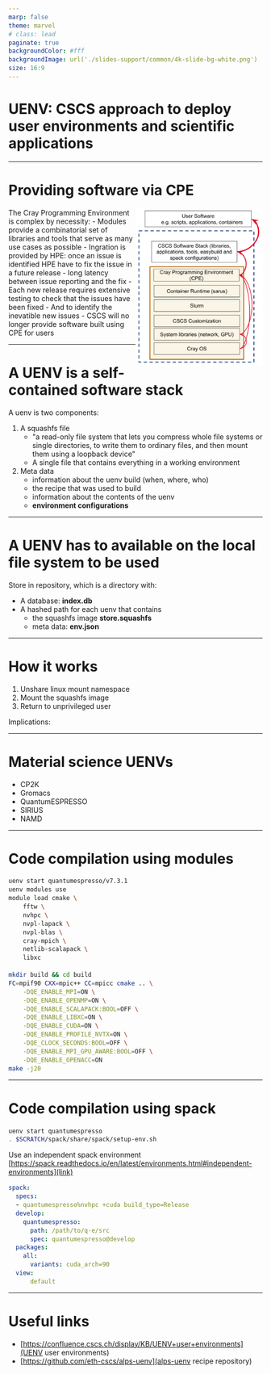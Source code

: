 ```yaml
---
marp: false
theme: marvel
# class: lead
paginate: true
backgroundColor: #fff
backgroundImage: url('./slides-support/common/4k-slide-bg-white.png')
size: 16:9
---
```


# UENV: CSCS approach to deploy user environments and scientific applications
<!-- ![bg cover](../slides-support/common/4k-slide-) -->
<!-- _paginate: skip  -->
<!-- _class: titlecover -->
<!-- _footer: "" -->

---

# Providing software via CPE
<div>
<img src="cpe.png", style="width: 50%" align="right" />
</div>
<div>
The Cray Programming Environment is complex by necessity:
- Modules provide a combinatorial set of libraries and tools that serve as many use cases as possible
- Ingration is provided by HPE: once an issue is identified HPE have to fix the issue in a future release
  - long latency between issue reporting and the fix
- Each new release requires extensive testing to check that the issues have been fixed
  - And to identify the inevatible new issues
- CSCS will no longer provide software built using CPE for users
</div>

<!-- ## GH200 SIMD -->

<!-- - 72x Arm Neoverse V2 cores -->
<!-- - 4×128-bit SIMD units per core -->

---

# A UENV is a self-contained software stack

A uenv is two components:

1. A squashfs file
   - "a read-only file system that lets you compress whole file systems or single directories, to write them to ordinary files, and then mount them using a loopback device"
   - A single file that contains everything in a working environment
2. Meta data
   - information about the uenv build (when, where, who)
   - the recipe that was used to build
   - information about the contents of the uenv
   - **environment configurations**

---


# A UENV has to available on the local file system to be used

Store in repository, which is a directory with:
- A database: **index.db**
- A hashed path for each uenv that contains
  - the squashfs image **store.squashfs**
  - meta data: **env.json**

---

# How it works

1. Unshare linux mount namespace
2. Mount the squashfs image
3. Return to unprivileged user

Implications:


---
# Material science UENVs

- CP2K
- Gromacs
- QuantumESPRESSO
- SIRIUS
- NAMD


---
# Code compilation using modules

```bash
uenv start quantumespresso/v7.3.1
uenv modules use
module load cmake \
    fftw \
    nvhpc \
    nvpl-lapack \
    nvpl-blas \
    cray-mpich \
    netlib-scalapack \
    libxc

mkdir build && cd build
FC=mpif90 CXX=mpic++ CC=mpicc cmake .. \
    -DQE_ENABLE_MPI=ON \
    -DQE_ENABLE_OPENMP=ON \
    -DQE_ENABLE_SCALAPACK:BOOL=OFF \
    -DQE_ENABLE_LIBXC=ON \
    -DQE_ENABLE_CUDA=ON \
    -DQE_ENABLE_PROFILE_NVTX=ON \
    -DQE_CLOCK_SECONDS:BOOL=OFF \
    -DQE_ENABLE_MPI_GPU_AWARE:BOOL=OFF \
    -DQE_ENABLE_OPENACC=ON
make -j20
```

---
# Code compilation using spack

```bash
uenv start quantumespresso
. $SCRATCH/spack/share/spack/setup-env.sh
```


Use an independent spack environment [https://spack.readthedocs.io/en/latest/environments.html#independent-environments](link)
```yaml
spack:
  specs:
  - quantumespresso%nvhpc +cuda build_type=Release
  develop:
    quantumespresso:
      path: /path/to/q-e/src
      spec: quantumespresso@develop
  packages:
    all:
      variants: cuda_arch=90
  view:
      default
```


---
# Useful links

- [https://confluence.cscs.ch/display/KB/UENV+user+environments](UENV user environments)
- [https://github.com/eth-cscs/alps-uenv](alps-uenv recipe repository)


